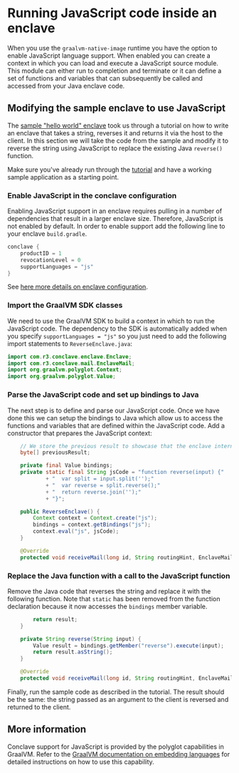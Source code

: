 # Running JavaScript code inside an enclave

When you use the `graalvm-native-image` runtime you have the option to enable JavaScript language support.
When enabled you can create a context in which you can load and execute a JavaScript source module.
This module can either run to completion and terminate or it can define a set of functions and variables that
can subsequently be called and accessed from your Java enclave code.

## Modifying the sample enclave to use JavaScript

The [sample "hello world" enclave](writing-hello-world.md) took us through a tutorial on how to write an
enclave that takes a string, reverses it and returns it via the host to the client. In this section we
will take the code from the sample and modify it to reverse the string using JavaScript to replace the
existing Java `reverse()` function.

Make sure you've already run through the [tutorial](writing-hello-world.md) and have a working sample
application as a starting point.

### Enable JavaScript in the conclave configuration

Enabling JavaScript support in an enclave requires pulling in a number of dependencies that result in a
larger enclave size. Therefore, JavaScript is not enabled by default. In order to enable support add the
following line to your enclave `build.gradle`.

```groovy hl_lines="4"
conclave {
    productID = 1
    revocationLevel = 0
    supportLanguages = "js"
}
```

See [here more details on enclave configuration](enclave-configuration.md).

### Import the GraalVM SDK classes

We need to use the GraalVM SDK to build a context in which to run the JavaScript code. The dependency to 
the SDK is automatically added when you specify `supportLanguages = "js"` so you just need to add the 
following import statements to `ReverseEnclave.java`:

```java hl_lines="4 5"
import com.r3.conclave.enclave.Enclave;
import com.r3.conclave.mail.EnclaveMail;
import org.graalvm.polyglot.Context;
import org.graalvm.polyglot.Value;
```

### Parse the JavaScript code and set up bindings to Java

The next step is to define and parse our JavaScript code. Once we have done this we can setup the bindings
to Java which allow us to access the functions and variables that are defined within the JavaScript
code. Add a constructor that prepares the JavaScript context:

```java hl_lines="4-15"
    // We store the previous result to showcase that the enclave internals can be examined in a mock test.
    byte[] previousResult;

    private final Value bindings;
    private static final String jsCode = "function reverse(input) {"
            + "  var split = input.split('');"
            + "  var reverse = split.reverse();"
            + "  return reverse.join('');"
            + "}";

    public ReverseEnclave() {
        Context context = Context.create("js");
        bindings = context.getBindings("js");
        context.eval("js", jsCode);
    }

    @Override
    protected void receiveMail(long id, String routingHint, EnclaveMail mail) {
```

### Replace the Java function with a call to the JavaScript function

Remove the Java code that reverses the string and replace it with the following function. Note
that `static` has been removed from the function declaration because it now accesses the `bindings`
member variable.

```java hl_lines="4-7"
        return result;
    }

    private String reverse(String input) {
        Value result = bindings.getMember("reverse").execute(input);
        return result.asString();
    }

    @Override
    protected void receiveMail(long id, String routingHint, EnclaveMail mail) {
```

Finally, run the sample code as described in the tutorial. The result should be the same: the string passed 
as an argument to the client is reversed and returned to the client.

## More information

Conclave support for JavaScript is provided by the polyglot capabilities in GraalVM. Refer to
the [GraalVM documentation on embedding languages](https://www.graalvm.org/reference-manual/embed-languages/)
for detailed instructions on how to use this capability.

